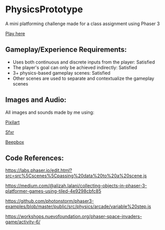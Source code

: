 # PhysicsPrototype

A mini platforming challenge made for a class assignment using Phaser 3

[Play here](https://juicebox7.github.io/PhysicsPrototype/)

## Gameplay/Experience Requirements:
- Uses both continuous and discrete inputs from the player: Satisfied
- The player's goal can only be achieved indirectly: Satisfied
- 3+ physics-based gameplay scenes: Satisfied
- Other scenes are used to separate and contextualize the gameplay scenes

## Images and Audio:
All images and sounds made by me using:

[Pixilart](https://pixilart.com/)

[Sfxr](https://sfxr.me/)

[Beepbox](https://www.beepbox.co/#9n31s0k0l00e03t2ma7g0fj07r1i0o432T7v1u32f10p5q011d08HU7000U0006000Eh0I9E0T7v1u38f20o5134q011d0aHt7760Md9xb9pb9h1IcE0T1v1uc3f10v3q011d23A1F0B2Q0950Pc454E26327aT2v1u15f10w4qw02d03w0E0b4h400000000h4g000000014h000000004h400000000p16000000)

## Code References:
https://labs.phaser.io/edit.html?src=src%5Cscenes%5Cpassing%20data%20to%20a%20scene.js

https://medium.com/@alizah.lalani/collecting-objects-in-phaser-3-platformer-games-using-tiled-4e9298cbfc85

https://github.com/photonstorm/phaser3-examples/blob/master/public/src/physics/arcade/variable%20step.js

https://workshops.nuevofoundation.org/phaser-space-invaders-game/activity-6/
